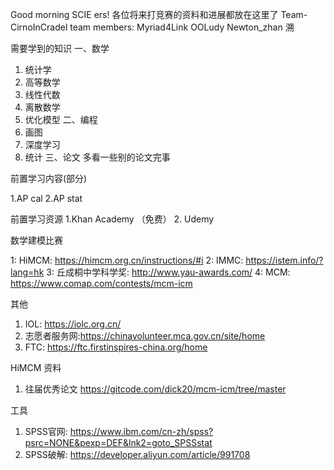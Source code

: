 Good morning SCIE ers! 
各位将来打竞赛的资料和进展都放在这里了
Team-CirnoInCradel team members:
  Myriad4Link
  OOLudy
  Newton_zhan
  溯

需要学到的知识
一、数学
1. 统计学
2. 高等数学
3. 线性代数
4. 离散数学
5. 优化模型
二、编程
1. 画图
2. 深度学习
3. 统计
三、论文
多看一些别的论文完事

前置学习内容(部分)

1.AP cal
2.AP stat

前置学习资源
1.Khan Academy （免费）
2. Udemy

数学建模比赛

1: HiMCM: https://himcm.org.cn/instructions/#i
2: IMMC: https://istem.info/?lang=hk
3: 丘成桐中学科学奖: http://www.yau-awards.com/
4: MCM: https://www.comap.com/contests/mcm-icm

其他

1. IOL: https://iolc.org.cn/
2. 志愿者服务网:https://chinavolunteer.mca.gov.cn/site/home
3. FTC: https://ftc.firstinspires-china.org/home

HiMCM 资料

1. 往届优秀论文 https://gitcode.com/dick20/mcm-icm/tree/master



工具
1. SPSS官网: https://www.ibm.com/cn-zh/spss?psrc=NONE&pexp=DEF&lnk2=goto_SPSSstat
2. SPSS破解: https://developer.aliyun.com/article/991708
